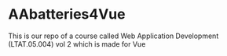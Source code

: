 # AAbatteries4Vue
This is our repo of a course called Web Application Development (LTAT.05.004) vol 2 which is made for Vue
